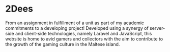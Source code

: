# 2Dees
From an assignment in fulfillment of a unit as part of my academic commitments to a developing project! Developed using a synergy of server-side and client-side technologies, namely Laravel and JavaScript, this website is home to avid gamers and collectors with the aim to contribute to the growth of the gaming culture in the Maltese island. 